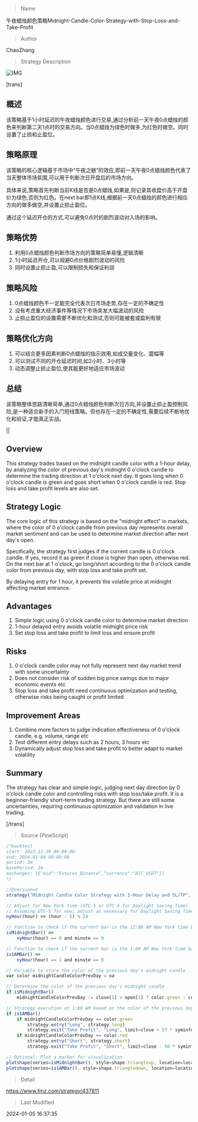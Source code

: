
> Name

午夜蜡烛颜色策略Midnight-Candle-Color-Strategy-with-Stop-Loss-and-Take-Profit

> Author

ChaoZhang

> Strategy Description

![IMG](https://www.fmz.com/upload/asset/1432ecb6c8ae1da45ed.png)

[trans]

## 概述

该策略基于1小时延迟的午夜蜡烛颜色进行交易,通过分析前一天午夜0点蜡烛的颜色来判断第二天1点时的交易方向。当0点蜡烛为绿色时做多,为红色时做空。同时设置了止损和止盈位。

## 策略原理

该策略的核心逻辑基于市场中“午夜之魅”的效应,即前一天午夜0点蜡烛颜色代表了当天整体市场氛围,可以用于判断次日开盘后的市场方向。

具体来说,策略首先判断当前K线是否是0点蜡烛,如果是,则记录其收盘价高于开盘价为绿色,否则为红色。在next bar即1点K线,根据前一天0点蜡烛的颜色进行相应方向的做多做空,并设置止损止盈位。

通过这个延迟开仓的方式,可以避免0点时的剧烈波动对入场的影响。

## 策略优势

1. 利用0点蜡烛颜色判断市场方向的策略简单易懂,逻辑清晰
2. 1小时延迟开仓,可以规避0点价格剧烈波动的风险
3. 同时设置止损止盈,可以限制损失和保证利润

## 策略风险 

1. 0点蜡烛颜色不一定能完全代表次日市场走势,存在一定的不确定性
2. 没有考虑重大经济事件等情况下市场突发大幅波动的风险 
3. 止损止盈位的设置需要不断优化和测试,否则可能被套或盈利有限

## 策略优化方向

1. 可以结合更多因素判断0点蜡烛的指示效用,如成交量变化、震幅等
2. 可以测试不同的开仓延迟时间,如2小时、3小时等
3. 动态调整止损止盈位,使其能更好地适应市场波动

## 总结

该策略整体思路清晰简单,通过0点蜡烛颜色判断次日方向,并设置止损止盈控制风险,是一种适合新手的入门短线策略。但也存在一定的不确定性,需要后续不断地优化和验证,才能真正实战。

||

## Overview 

This strategy trades based on the midnight candle color with a 1-hour delay, by analyzing the color of previous day's midnight 0 o'clock candle to determine the trading direction at 1 o'clock next day. It goes long when 0 o'clock candle is green and goes short when 0 o'clock candle is red. Stop loss and take profit levels are also set.

## Strategy Logic

The core logic of this strategy is based on the "midnight effect" in markets, where the color of 0 o'clock candle from previous day represents overall market sentiment and can be used to determine market direction after next day's open.  

Specifically, the strategy first judges if the current candle is 0 o'clock candle. If yes, record it as green if close is higher than open, otherwise red. On the next bar at 1 o'clock, go long/short according to the 0 o'clock candle color from previous day, with stop loss and take profit set.

By delaying entry for 1 hour, it prevents the volatile price at midnight affecting market entrance.

## Advantages

1. Simple logic using 0 o'clock candle color to determine market direction 
2. 1-hour delayed entry avoids volatile midnight price risk
3. Set stop loss and take profit to limit loss and ensure profit

## Risks

1. 0 o'clock candle color may not fully represent next day market trend with some uncertainty  
2. Does not consider risk of sudden big price swings due to major economic events etc
3. Stop loss and take profit need continuous optimization and testing, otherwise risks being caught or profit limited

## Improvement Areas

1. Combine more factors to judge indication effectiveness of 0 o'clock candle, e.g. volume, range etc
2. Test different entry delays such as 2 hours, 3 hours etc  
3. Dynamically adjust stop loss and take profit to better adapt to market volatility
 
## Summary  

The strategy has clear and simple logic, judging next day direction by 0 o'clock candle color and controlling risks with stop loss/take profit. It is a beginner-friendly short-term trading strategy. But there are still some uncertainties, requiring continuous optimization and validation in live trading.

[/trans]



> Source (PineScript)

``` javascript
/*backtest
start: 2023-12-28 00:00:00
end: 2024-01-04 00:00:00
period: 3m
basePeriod: 1m
exchanges: [{"eid":"Futures_Binance","currency":"BTC_USDT"}]
*/

//@version=4
strategy("Midnight Candle Color Strategy with 1-Hour Delay and SL/TP", shorttitle="12AM +1H SL/TP Strat", overlay=true)

// Adjust for New York time (UTC-5 or UTC-4 for Daylight Saving Time)
// Assuming UTC-5 for now; adjust as necessary for Daylight Saving Time
nyHour(hour) => (hour - 5) % 24

// Function to check if the current bar is the 12:00 AM New York time bar
isMidnightBar() =>
    nyHour(hour) == 0 and minute == 0

// Function to check if the current bar is the 1:00 AM New York time bar (1 hour after midnight)
is1AMBar() =>
    nyHour(hour) == 1 and minute == 0

// Variable to store the color of the previous day's midnight candle
var color midnightCandleColorPrevDay = na

// Determine the color of the previous day's midnight candle
if isMidnightBar()
    midnightCandleColorPrevDay := close[1] > open[1] ? color.green : color.red

// Strategy execution at 1:00 AM based on the color of the previous day's midnight candle
if is1AMBar()
    if midnightCandleColorPrevDay == color.green
        strategy.entry("Long", strategy.long)
        strategy.exit("Take Profit", "Long", limit=close + 57 * syminfo.mintick, stop=close - 200 * syminfo.mintick)
    if midnightCandleColorPrevDay == color.red
        strategy.entry("Short", strategy.short)
        strategy.exit("Take Profit", "Short", limit=close - 50 * syminfo.mintick, stop=close + 200 * syminfo.mintick)

// Optional: Plot a marker for visualization
plotshape(series=isMidnightBar(), style=shape.triangleup, location=location.belowbar, color=color.new(midnightCandleColorPrevDay, 90), size=size.small)
plotshape(series=is1AMBar(), style=shape.triangledown, location=location.abovebar, color=color.blue, size=size.small)

```

> Detail

https://www.fmz.com/strategy/437811

> Last Modified

2024-01-05 16:37:35
